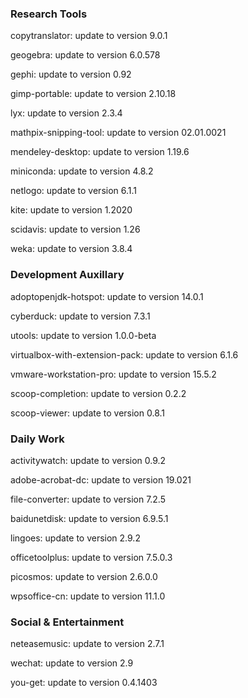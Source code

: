 ### Research Tools

copytranslator: update to version 9.0.1

geogebra: update to version 6.0.578

gephi: update to version 0.92

gimp-portable: update to version 2.10.18

lyx: update to version 2.3.4

mathpix-snipping-tool: update to version 02.01.0021

mendeley-desktop: update to version 1.19.6

miniconda: update to version 4.8.2

netlogo: update to version 6.1.1

kite: update to version 1.2020

scidavis: update to version 1.26

weka: update to version 3.8.4

### Development Auxillary

adoptopenjdk-hotspot: update to version 14.0.1

cyberduck: update to version 7.3.1

utools: update to version 1.0.0-beta

virtualbox-with-extension-pack: update to version 6.1.6

vmware-workstation-pro: update to version 15.5.2

scoop-completion: update to version 0.2.2

scoop-viewer: update to version 0.8.1

### Daily Work

activitywatch: update to version 0.9.2

adobe-acrobat-dc: update to version 19.021

file-converter: update to version 7.2.5

baidunetdisk: update to version 6.9.5.1

lingoes: update to version 2.9.2

officetoolplus: update to version 7.5.0.3

picosmos: update to version 2.6.0.0

wpsoffice-cn: update to version 11.1.0


### Social & Entertainment

neteasemusic: update to version 2.7.1

wechat: update to version 2.9

you-get: update to version 0.4.1403